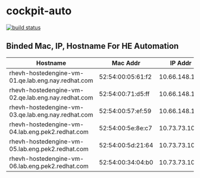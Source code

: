 # cockpit-auto

[![build status](http://10.8.176.174/dguo/cockpit-auto/badges/dev/build.svg)](http://10.8.176.174/dguo/cockpit-auto/commits/dev)

## Binded Mac, IP, Hostname For HE Automation

| Hostname | Mac Addr | IP Addr | valid? |
| -------- | -------- | ------- | ------ |
| rhevh-hostedengine-vm-01.qe.lab.eng.nay.redhat.com | 52:54:00:05:61:f2  | 10.66.148.102 | *unknown* |
| rhevh-hostedengine-vm-02.qe.lab.eng.nay.redhat.com | 52:54:00:71:d5:ff  | 10.66.148.103 | *unknown* |
| rhevh-hostedengine-vm-03.qe.lab.eng.nay.redhat.com | 52:54:00:57:ef:59  | 10.66.148.104 | *unknown* |
| rhevh-hostedengine-vm-04.lab.eng.pek2.redhat.com | 52:54:00:5e:8e:c7  | 10.73.73.100 | **YES** |
| rhevh-hostedengine-vm-05.lab.eng.pek2.redhat.com | 52:54:00:5d:21:64  | 10.73.73.101 | **YES** |
| rhevh-hostedengine-vm-06.lab.eng.pek2.redhat.com | 52:54:00:34:04:b0  | 10.73.73.102 | **YES** |
